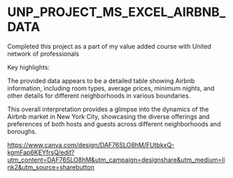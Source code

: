 # UNP_PROJECT_MS_EXCEL_AIRBNB_DATA
Completed this project as a part of my  value added course with United network of professionals

Key highlights:

The provided data appears to be a detailed table showing Airbnb information, including room types, average prices, minimum nights, and other details for different neighborhoods in various boundaries.

This overall interpretation provides a glimpse into the dynamics of the Airbnb market in New York City, showcasing the diverse offerings and preferences of both hosts and guests across different neighborhoods and boroughs.

https://www.canva.com/design/DAF76SLO8hM/FUtbkxQ-kgmFap6KEYfrsQ/edit?utm_content=DAF76SLO8hM&utm_campaign=designshare&utm_medium=link2&utm_source=sharebutton

